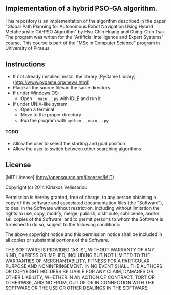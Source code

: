 ## Implementation of a hybrid PSO-GA algorithm.

This repository is an implementation of the algorithm described in
the paper "Global Path Planning for Autonomous Robot Navigation Using
Hybrid Metaheuristic GA-PSO Algorithm" by Hsu-Chih Huang and Ching-Chih Tsai.
The program was writen for the "Artificial Intelligence and Expert Systems"
course. This course is part of the "MSc in Computer Science" program in University of Piraeus.

## Instructions
- If not already installed, install the library [PyGame Library] (http://www.pygame.org/news.html)
- Place all the source files in the same directory.
- If under Windows OS:
    - Open `__main__.py` with IDLE and run it
- If under UNIX-like system:
    - Open a terminal
    - Move to the proper directory
    - Run the program with `python __main__.py`

#### TODO
- Allow the user to select the starting and goal position
- Allow the user to switch between other searching algorithms

## License

[MIT License] (http://opensource.org/licenses/MIT)

Copyright (c) 2014 Kiriakos Velissariou

Permission is hereby granted, free of charge, to any person obtaining
a copy of this software and associated documentation files (the
"Software"), to deal in the Software without restriction, including
without limitation the rights to use, copy, modify, merge, publish,
distribute, sublicense, and/or sell copies of the Software, and to
permit persons to whom the Software is furnished to do so, subject to
the following conditions:

The above copyright notice and this permission notice shall be
included in all copies or substantial portions of the Software.

THE SOFTWARE IS PROVIDED "AS IS", WITHOUT WARRANTY OF ANY KIND,
EXPRESS OR IMPLIED, INCLUDING BUT NOT LIMITED TO THE WARRANTIES OF
MERCHANTABILITY, FITNESS FOR A PARTICULAR PURPOSE AND
NONINFRINGEMENT. IN NO EVENT SHALL THE AUTHORS OR COPYRIGHT HOLDERS BE
LIABLE FOR ANY CLAIM, DAMAGES OR OTHER LIABILITY, WHETHER IN AN ACTION
OF CONTRACT, TORT OR OTHERWISE, ARISING FROM, OUT OF OR IN CONNECTION
WITH THE SOFTWARE OR THE USE OR OTHER DEALINGS IN THE SOFTWARE.
